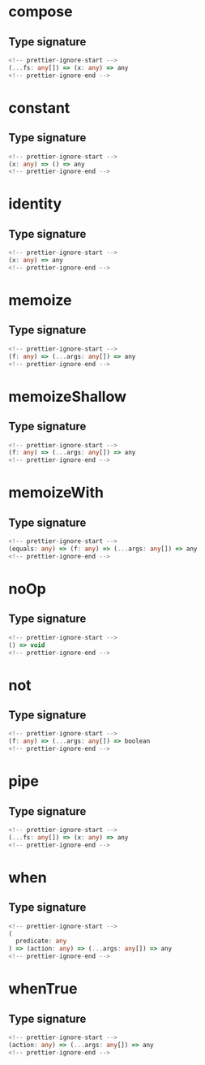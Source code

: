 # compose

## Type signature

```typescript
<!-- prettier-ignore-start -->
(...fs: any[]) => (x: any) => any
<!-- prettier-ignore-end -->
```

# constant

## Type signature

```typescript
<!-- prettier-ignore-start -->
(x: any) => () => any
<!-- prettier-ignore-end -->
```

# identity

## Type signature

```typescript
<!-- prettier-ignore-start -->
(x: any) => any
<!-- prettier-ignore-end -->
```

# memoize

## Type signature

```typescript
<!-- prettier-ignore-start -->
(f: any) => (...args: any[]) => any
<!-- prettier-ignore-end -->
```

# memoizeShallow

## Type signature

```typescript
<!-- prettier-ignore-start -->
(f: any) => (...args: any[]) => any
<!-- prettier-ignore-end -->
```

# memoizeWith

## Type signature

```typescript
<!-- prettier-ignore-start -->
(equals: any) => (f: any) => (...args: any[]) => any
<!-- prettier-ignore-end -->
```

# noOp

## Type signature

```typescript
<!-- prettier-ignore-start -->
() => void
<!-- prettier-ignore-end -->
```

# not

## Type signature

```typescript
<!-- prettier-ignore-start -->
(f: any) => (...args: any[]) => boolean
<!-- prettier-ignore-end -->
```

# pipe

## Type signature

```typescript
<!-- prettier-ignore-start -->
(...fs: any[]) => (x: any) => any
<!-- prettier-ignore-end -->
```

# when

## Type signature

```typescript
<!-- prettier-ignore-start -->
(
  predicate: any
) => (action: any) => (...args: any[]) => any
<!-- prettier-ignore-end -->
```

# whenTrue

## Type signature

```typescript
<!-- prettier-ignore-start -->
(action: any) => (...args: any[]) => any
<!-- prettier-ignore-end -->
```
